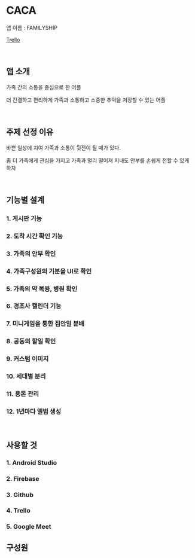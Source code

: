 # CACA
앱 이름 : FAMILYSHIP

[Trello](https://trello.com/b/erXhAWw7/familyship)

<br>

## 앱 소개
가족 간의 소통을 중심으로 한 어플

더 간결하고 편리하게  가족과 소통하고  소중한 추억을 저장할 수 있는 어플

<br>

## 주제 선정 이유
바쁜 일상에 치여 가족과 소통이 뒷전이 될 때가 있다.

좀 더 가족에게 관심을 가지고 가족과 멀리 떨어져 지내도 안부를 손쉽게 전할 수 있게 하자


<br>

## 기능별 설계
### 1. 게시판 기능
### 2. 도착 시간 확인 기능
### 3. 가족의 안부 확인
### 4. 가족구성원의 기분을 UI로 확인
### 5. 가족의 약 복용, 병원 확인
### 6. 경조사 캘린더 기능
### 7. 미니게임을 통한 집안일 분배
### 8. 공동의 할일 확인
### 9. 커스텀 이미지
### 10. 세대별 분리
### 11. 용돈 관리
### 12. 1년마다 앨범 생성

<br>

## 사용할 것
### 1. Android Studio
### 2. Firebase
### 3. Github
### 4. Trello
### 5. Google Meet

## 구성원


